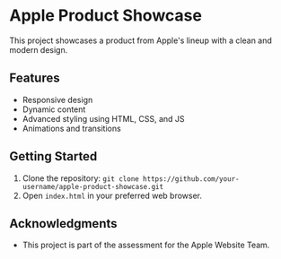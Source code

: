 # Apple Product Showcase

This project showcases a product from Apple's lineup with a clean and modern design.

## Features
- Responsive design
- Dynamic content
- Advanced styling using HTML, CSS, and JS
- Animations and transitions

## Getting Started
1. Clone the repository: `git clone https://github.com/your-username/apple-product-showcase.git`
2. Open `index.html` in your preferred web browser.

## Acknowledgments
- This project is part of the assessment for the Apple Website Team.
